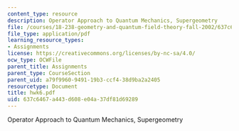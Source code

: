 ```yaml
---
content_type: resource
description: Operator Approach to Quantum Mechanics, Supergeometry
file: /courses/18-238-geometry-and-quantum-field-theory-fall-2002/637c6467a443d608e04a37df81d69289_hwk6.pdf
file_type: application/pdf
learning_resource_types:
- Assignments
license: https://creativecommons.org/licenses/by-nc-sa/4.0/
ocw_type: OCWFile
parent_title: Assignments
parent_type: CourseSection
parent_uid: a79f9960-9491-19b3-ccf4-38d9ba2a2405
resourcetype: Document
title: hwk6.pdf
uid: 637c6467-a443-d608-e04a-37df81d69289
---
```

Operator Approach to Quantum Mechanics, Supergeometry